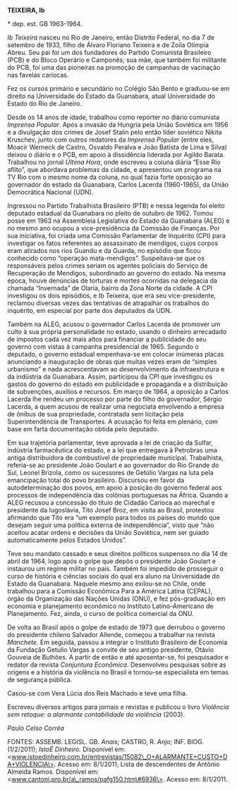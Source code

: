**TEIXEIRA, Ib**

\* dep. est. GB 1963-1964.

*Ib Teixeira* nasceu no Rio de Janeiro, então Distrito Federal, no dia 7
de setembro de 1933, filho de Álvaro Floriano Teixeira e de Zoila
Olímpia Abreu. Seu pai foi um dos fundadores do Partido Comunista
Brasileiro (PCB) e do Bloco Operário e Camponês; sua mãe, que também foi
militante do PCB, foi uma das pioneiras na promoção de campanhas de
vacinação nas favelas cariocas.

Fez os cursos primário e secundário no Colégio São Bento e graduou-se em
direito na Universidade do Estado da Guanabara, atual Universidade do
Estado do Rio de Janeiro.

Desde os 14 anos de idade, trabalhou como repórter no diário comunista
*Imprensa Popular*. Após a invasão da Hungria pela União Soviética em
1956 e a divulgação dos crimes de Josef Stalin pelo então líder
soviético Nikita Kruschev, junto com outros redatores da *Imprensa
Popular* (entre eles, Moacir Werneck de Castro, Osvaldo Peralva e João
Batista de Lima e Silva) deixou o diário e o PCB, em apoio à dissidência
liderada por Agildo Barata. Trabalhou no jornal *Última Hora*, onde
escreveu a coluna diária “Esse Rio aflito”, que abordava problemas da
cidade, e apresentou um programa na TV Rio com o mesmo nome da coluna,
no qual fazia forte oposição ao governador do estado da Guanabara,
Carlos Lacerda (1960-1965), da União Democrática Nacional (UDN).

Ingressou no Partido Trabalhista Brasileiro (PTB) e nessa legenda foi
eleito deputado estadual da Guanabara no pleito de outubro de 1962.
Tomou posse em 1963 na Assembleia Legislativa do Estado da Guanabara
(ALEG) e no mesmo ano ocupou a vice-presidência da Comissão de Finanças.
Por sua iniciativa, foi criada uma Comissão Parlamentar de Inquérito
(CPI) para investigar os fatos referentes ao assassinato de mendigos,
cujos corpos eram atirados nos rios Guandu e da Guarda, no episódio que
ficou conhecido como “operação mata-mendigos”. Suspeitava-se que os
responsáveis pelos crimes seriam os agentes policiais do Serviço de
Recuperação de Mendigos, subordinado ao governo do estado. Na mesma
época, houve denúncias de torturas e mortes ocorridas na delegacia da
chamada “Invernada” de Olaria, bairro da Zona Norte da cidade. A CPI
investigou os dois episódios, e Ib Teixeira, que era seu
vice-presidente, reclamou diversas vezes das tentativas de atrapalhar os
trabalhos do inquérito, em especial por parte dos deputados da UDN.

Também na ALEG, acusou o governador Carlos Lacerda de promover um culto
à sua própria personalidade no estado, usando o dinheiro arrecadado de
impostos cada vez mais altos para financiar a publicidade do seu governo
com vistas à campanha presidencial de 1965. Segundo o deputado, o
governo estadual empenhava-se em colocar inúmeras placas anunciando a
inauguração de obras que muitas vezes eram de “simples urbanismo” e nada
acrescentavam ao desenvolvimento da infraestrutura e da indústria da
Guanabara. Assim, participou da CPI que investigou os gastos do governo
do estado em publicidade e propaganda e a distribuição de subvenções,
auxílios e recursos. Em março de 1964, a oposição a Carlos Lacerda lhe
rendeu um processo por parte do filho do governador, Sérgio Lacerda, a
quem acusou de realizar uma negociata envolvendo a empresa de ônibus de
sua propriedade, contratada sem licitação pela Superintendência de
Transportes. A acusação foi feita em plenário, com base em farta
documentação obtida pelo deputado.

Em sua trajetória parlamentar, teve aprovada a lei de criação da Sulfar,
indústria farmacêutica do estado, e a lei que entregava à Petrobras uma
antiga distribuidora de combustível de propriedade municipal.
Trabalhista, referia-se ao presidente João Goulart e ao governador do
Rio Grande do Sul, Leonel Brizola, como os sucessores de Getúlio Vargas
na luta pela emancipação total do povo brasileiro. Discursou em favor da
autodeterminação dos povos, em apoio à posição do governo federal aos
processos de independência das colônias portuguesas na África. Quando a
ALEG recusou a concessão do título de Cidadão Carioca ao marechal e
presidente da Iugoslávia, Tito Josef Broz, em visita ao Brasil,
protestou afirmando que Tito era “um exemplo para todos os países do
mundo que desejam seguir uma política externa de independência”, visto
que “não aceitou acatar ordens e decisões da União Soviética, nem ser
guiado automaticamente pelos Estados Unidos”.

Teve seu mandato cassado e seus direitos políticos suspensos no dia 14
de abril de 1964, logo após o golpe que depôs o presidente João Goulart
e instaurou um regime militar no país. Também foi impedido de prosseguir
o curso de história e ciências sociais do qual era aluno na Universidade
do Estado da Guanabara. Naquele mesmo ano exilou-se no Chile, onde
trabalhou para a Comissão Econômica Para a América Latina (CEPAL), órgão
da Organização das Nações Unidas (ONU), e fez pós-graduação em economia
e planejamento econômico no Instituto Latino-Americano de Planejamento.
Fez, ainda, o curso de política comercial da ONU.

De volta ao Brasil após o golpe de estado de 1973 que derrubou o governo
do presidente chileno Salvador Allende, começou a trabalhar na revista
*Manchete*. Em seguida, passou a integrar o Instituto Brasileiro de
Economia da Fundação Getulio Vargas a convite de seu antigo presidente,
Otávio Gouveia de Bulhões. A partir de então e até aposentar-se, foi
pesquisador e redator da revista *Conjuntura Econômica*. Desenvolveu
pesquisas sobre as origens e a história da violência no Brasil e
tornou-se especialista em temas de segurança pública.

Casou-se com Vera Lúcia dos Reis Machado e teve uma filha.

Escreveu diversos artigos para jornais e revistas e publicou o livro
*Violência sem retoque: a alarmante contabilidade da violência* (2003).

*Paulo Celso Corrêa*

FONTES: ASSEMB. LEGISL. GB. *Anais*; CASTRO, R. *Anjo*; INF. BIOG.
(1/2/2011); *IstoÉ Dinheiro.* Disponível em:
\<www.istoedinheiro.com.br/entrevistas/15082\_O+ALARMANTE+CUSTO+DA+VIOLENCIA\>.
Acesso em: 8/1/2011; Lista de descendentes de Antônio Almeida Ramos.
Disponível em: \<www.cantoni.pro.br/a\_ramos/pafg150.htm\#6936\>. Acesso
em: 8/1/2011.
